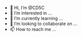 - 👋 Hi, I’m @CD5C
- 👀 I’m interested in ...
- 🌱 I’m currently learning ...
- 💞️ I’m looking to collaborate on ...
- 📫 How to reach me ...

<!---
CD5C/CD5C is a ✨ special ✨ repository because its `README.md` (this file) appears on your GitHub profile.
You can click the Preview link to take a look at your changes.
--->
